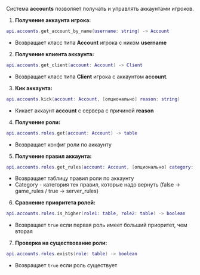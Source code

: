 Система **accounts** позволяет получать и управлять аккаунтами игроков.

1. **Получение аккаунта игрока:**
```lua
api.accounts.get_account_by_name(username: string) -> Account
```
   - Возвращает класс типа **Account** игрока с ником **username**

2. **Получение клиента аккаунта:**
```lua
api.accounts.get_client(account: Account) -> Client
```
   - Возвращает класс типа **Client** игрока с аккаунтом **account**.

3. **Кик аккаунта:**
```lua
api.accounts.kick(account: Account, [опционально] reason: string)
```
   - Кикает аккаунт **account** с сервера с причиной **reason**

4. **Получение роли:**
```lua
api.accounts.roles.get(account: Account) -> table
```
   - Возвращает конфиг роли по аккаунту

5. **Получение правил аккаунта:**
```lua
api.accounts.roles.get_rules(account: Account, [опционально] category: boolean) -> table
```
   - Возвращает таблицу правил роли по аккаунту
   - Category - категория тех правил, которые надо вернуть (false -> game_rules / true  -> server_rules)

6. **Сравнение приоритета ролей:**
```lua
api.accounts.roles.is_higher(role1: table, role2: table) -> boolean
```
   - Возвращает `true` если первая роль имеет больший приоритет, чем вторая

7. **Проверка на существование роли:**
```lua
api.accounts.roles.exists(role: table) -> boolean
```
   - Возвращает `true` если роль существует